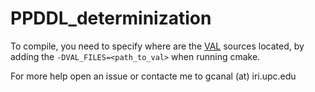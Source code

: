 # PPDDL_determinization
To compile, you need to specify where are the [VAL](https://github.com/KCL-Planning/VAL) sources located, by adding the `-DVAL_FILES=<path_to_val>` when running cmake.

For more help open an issue or contacte me to gcanal (at) iri.upc.edu
